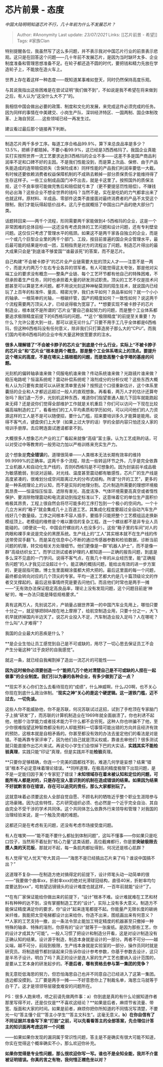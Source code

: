 # 芯片前景 - 态度
*中国大陆明明知道芯片不行，几十年前为什么不发展芯片？*

> Author: #Anonymity
Last update: *23/07/2021* 
Links: [[芯片前景 - 希望]]
Tags:    #家族Clan 



特别提醒各位，我虽然写了这么多问题，并不表示我对中国芯片行业的前景表示悲观。这只是在回答这个问题——几十年前不发展芯片，是因为当时缺环太多、企业制度准备和管理思想准备不足。在轮子都还造不圆的时代，要把钱和精力先放在学造轮子上，不能放在造火车上。

世界上存在着这样一种态度——既知道某事难如登天，同时仍然保持高度乐观。

与其说我指出这些困难是在尝试证明“我们做不到“，不如说是我不希望在将来做到之后，有人认为“这没什么大不了”的。

我相信中国会做出必要的政策、制度和文化的发展，来完成这件必须完成的任务。因为同样的事情在中美建交、小岗生产队、深圳经济特区、一国两制、国企体制改革、上海自贸区……这些领域已经一再发生过。

建议看过最后那个链接再下判断。

---

制造芯片两千多步工序。每道工序合格品99.9%，算下来总良品率是多少？13.5%，把裤子都赔掉。不要小看99.9%，这已经是3西西格玛了。我国企业真能实打实按照世界一流工艺要求达到3西格玛的企业不多——这差不多是国产商品利润率不足和口碑不好的主因。不是我们性能没到，而是算上次品、保修、由于产品失能造成的连带赔偿损失（含保险成本）同样性能的产品我们利润率要低一大截。有时候还要依赖消费者权益保障机制的不成熟去赖掉一部分质保责任才能维持得了生存这样子。一些工业制成品国门冲不出去，就是卡这里了。按照国外的质保法规，这个不良率很可能做完售后和赔偿就亏本了（更不要提惩罚性赔偿）。不赚钱何必出海？这些企业不想全世界的钱吗？当然不是，实在是吃奶的力气都拿出来了也就这样。原材料、半成品、零部件这类不直接面对最终消费者的产品不太受这个限制，我们才能玩得起低价战术。这几乎也就概括了中国出口产品的绝大部分门类。

话题转回来——两千个流程，形同需要两千家能做到4-5西格玛的企业，这是一个非常困难的总体目标——这还没有考虑具体的工艺问题和设计问题，还有专利壁垒问题。这仅仅只考虑了管理水平的瓶颈。如果这不是两千家各自独立的企业，而是一个或几个巨型企业里的两千个部门、工段，按目前普遍的国企央企管理水平，最后最可能的结果是吵成一团，互相指责是对方的流程出了问题。制造芯片得出的最大成果只会是“到底谁不够爱国”“谁最该死”的答案，而不是芯片。

自己构建“不会被卡脖子”的芯片全产业链需要大批的顶尖人才——注意不是一两个，而是大约两万个左右专业各异的领军者。有人可能觉得这太夸张，那是他对尖端工业的要求没有概念——整条产业链、每个工艺环节都有他自己的特殊困难，不但承担着生产任务，同时也承担着大量的研发测试职责。顶尖的工艺不仅是技术问题甚至可以算是艺术问题。都不用说光刻这种神秘莫测的陌生技术，就说国内已经玩了上百年的标准件、量具、精密光学，我们水平如何？良品率如何？就一个小小的轴承、一根简单的光轴，一根碳纤管，国产的精度如何？一致性如何？说这两千个流程需要两万顶尖人才，已经说得极为宽容了。**想要实现不被卡脖子的芯片制造业，根本就不是所谓的“芯片业”要自己奋起努力的问题，而是整个工业体系都要追求极限精度前提下的6西格玛的问题。**这个“极限精度”的前提至关重要！为什么？允许公差大到一丝，那可以说无论什么厂只要不用手工几乎全体都是6西格玛，但这种6西格玛没有任何意义，除非我们只打算造房子那么大的“CPU”。而我们国内号称6西格玛的企业中有大量这种放宽要求的注水。

**很多人理解错了“不会被卡脖子的芯片业”到底是个什么行业，实际上“不被卡脖子的芯片业”和“芯片业”根本是两个概念。那是整个工业体系塔尖上的顶点。要提升这个塔尖的高度，不是在塔尖上插根棍的问题，而是垫高整个金字塔的基座的问题。**

光刻机的偏转轴承谁来做？伺服电机谁来做？传动系统谁来做？光路镜片谁来做？稳压电路呢？恒温系统呢？震动补偿系统呢？溶剂成分的分析仪呢？这些东西大概有人认为只要有卖就可以从研发清单里去掉？按照这个口径重新估计，这个体系里囊括的企业和人才都远远超过一般人的直观想象。再看看，两万人才的估计还算夸张吗？我们退一万步，光刻机这种东西，难道你们指望普通人敲几下回车就能跑起来无碍？还是说你们觉得全部维护工作就是关机重启？你们可以访问一下现在比较偏高端制造的工厂，看看他们的工人平均素质和学历如何，可以问问他们的人力资源这样的工人是不是可以随便招，要什么门槛，招来要培训多久才能算是能用。说得不客气点，键盘侠们上大学（如果上过大学的话）学的全部内容只怕还没人家的培训手册厚。去应聘连面试邀请都拿不到。

大概很多人想象芯片产业的工厂看起来就像“高级”富士康。认为工艺成熟的话，可以对受过中等教育的一般劳动力加以严格训练来充实生产力。

这个想象是**完全错误**的。道理很简单——人类根本无法长期有效率的维持99.9999%的正确率。这两千多个流程，除去一些转运环节之外，几乎是完全依靠工业机器人和自动化生产线的，否则6西格玛是不可想象的。因为封装前半成品极为敏感脆弱，别说对运输，对光线、温度甚至震动都有敏感性，芯片厂的生产线是高度紧凑的，很难划分成空间距离过大的分布式结构。所谓“分开的工艺”，更多的是一种系统理论上的认知，而不是实际的地理分割。芯片制造所需要的理想环境极其昂贵——恒温恒压恒湿、滤除有害光、高度洁净、气体环境需要高真空或者惰性保护、要消除物理震动和电流波动到指定标准以下，这意味着它的单位生产面积价格极其昂贵，工程上很自然会将尽可能多的工序打包到一个极小的空间内。一个十几立方米的“箱子”就会集成几十上百道工艺。其集成化程度要超过全自动汽车生产线好几个数量级。工序之间根本不容人插手，要插手只能把整个工艺模组运走换新模组顶上。老模组的维修是个难以置信的复杂工程。连一个螺丝都不是非专业人员能碰的。（顺便说一句，中国会拧螺丝的人也没多少）。这些“箱子里的车间”对人的肉眼和裸手来说是完全的黑匣系统。生产线上的“工人”其实根本就不在生产线的传送带旁双手翻飞，而是呆在信息中心不断的通过传感器参数和检验数据，诊断当前问题的机理，转交给相关方处理细节。他们更像是一群“机器人护士”，而不是像一群“高级纺织女工”。而学过测试或者护理的人都知道——正确的报告问题，到底是多么深不见底的一门学问。说得不客气点，在我几十年的从业经历里，能“正确报告问题”的人才我见过没超过十个。能正确的概括问题，能给出有效的进一步方案的，更是屈指可数。博士生里面糊涂蛋都大把大把的。最后这里面的每一个问题，最终都会转向对应的几个顶尖的专家。平均一道工艺都大约是几十篇顶级论文的作者交叉撑起的。最后这些事情终究是要去问他们。而且他们时常也是两手一摊——“无有效办法保证稳定高良品率，理论上没有发现问题，这个问题目前是‘神秘’的，唯一办法只能是降低规格要求。”

真有这两万人，先别说芯片，产销量占据世界第一的中国汽车业先用上，哪怕只要十分之一，就足够把BBA按在地上摩擦了，给航空制造业用，只要十分之一，大飞机早就挤掉国内半边天了。说芯片业投入不足，汽车制造业投入足吗？人在哪呢？什么叫“人才难得”？

我国的企业最大的恶疾是什么？

**是企业生怕让员工感觉到自己是不可或缺的，用尽了一切心思去保证员工不会产生分毫这种“过于良好的自我感觉”。

就这一条，就已经自我阉割掉了造出一流芯片的可能性——

**因为这时候你必须要创造一个“能把几万个绝对清楚自己是不可或缺的人捏在一起做事”的企业制度。我们引以为豪的各种企业，有多少做到了这一点？**

**现实不关心你们怎么去看待现在的“成绩”，什么神威啊，什么J20啊，也不关心你现在到底什么政治体制。“**现实之神”关心的是这个硬逻辑。这一道铁门槛，迈不过去，一切免谈。**

这些人你不能威胁他，你不是苏联，何况苏联试过这招，试到了手枪顶在专家脑门子上搞“研发”了，而苏联的计算机制造业在1969年就全面崩溃了。你也利诱不起他，他那个治学能力或者技术能力干什么都不会穷死。这种人你也哄骗不了他，至少你很难指望这种智商都没有的人却能预料一切事情可能出错的方向并且经济有效的预防，这根本就是自相矛盾的。你甚至都没有效的办法去鉴定他们的看法是对是错。不能再靠专家评审了，因为他们自己就是顶尖权威，靠谁去审他们？很多测试就只能直接作出芯片来试。再说句小学生们会惊掉下巴的大实话，**实践其实不能检验真理**，实践只能“印证”真理，但是实践并不能**检验**真理。

**只要你足够精确，你连一个完美的圆都找不到，难道几何学是妄想？结果“错误”根本不必定意味着理论错误。**同样道理，在极高的精度极限下出现问题，是不是一定能归因于某个专家犯了错误？**未知领域存在着未被认知和定位的问题，可能所有人都是对的，只是存在没人意识到的机制在造成错误的结果。如果因为结果不好就断言存在错误，存在可以追究的责任，那么大家都别玩了。**

这就意味着必须要这些人全部自觉自愿、不顾名利的牺牲近乎整个职业生涯陪参与这场豪赌。因为这些特性，芯片研究组织必须、也必然是一个近乎完全自治、其自由完全不受干涉的学术共同体。这个共同体怎么依靠外行来领导和管理？对我国的治理经验来说，是一个触及灵魂的难题。

这都还只是在考虑有无问题，还没有考虑市场接受度问题。

有人在嗤笑——“能不能不要什么都扯到体制问题”，这叫不懂事——你如果只是吃口饺子，当然用不着扯到“核心力量”这类话题，高位截瘫都行，你是要**突破极限去摸人类的天花板**，那就对不起，每一条肌肉都扯得到，何况还是核心肌群？

有人觉得“杞人忧天”夸大其词——“海思不是已经搞出芯片来了吗？谁说中国搞不出？”

这道理不复杂——在制造方绝对搞得定的前提下，设计师笔头动一动简单的很——“我要做个曲率xx，折射率xxx的绝对光滑球冠结构，直径40米，折射率均匀度要达到xxx”，哈勃望远镜镜头的设计难度也就这样，一百年前就能“设计”了。

**在有厂家保证能给你做出来的前提下，“设计”根本不难。设计难就难在工艺和材料有种种的达不到，没有掌握制造工艺的“设计”，实际上没有多大意义。制造方不能保证精度满足你的要求，你“设计”起来连笔都提不起。你能量产无限长度的碳纳米纤维，我能把太空电梯都设计出来给你，你造不出来，图纸画出来有何意义？**人家的工艺支持一撤，出一条法令禁止能加工特定精度的机器甚至只撤掉一种特殊的轴承、特殊的溶剂，你原有的“设计”就等于一张废纸。是因为那些工艺，你的设计才成其为“可能”。一般人习惯了把设计和制造分开看，这是对设计制造没有正确认知的结果。设计源于制造，制造本身就是设计的一部分。两者不可分——越尖端，越不可分，前段到极限，生产线本身就是实验室的一部分，操作员同时就是研究员。将制造细节都封装起来只告诉你设计参考参数，你基于参数去设计，这只是半吊子设计。明白了吗？真正的设计是连人家的生产工艺也要纳入设计范围的，是要从工艺本身的研发起步的。**不是后者，哪有资格去参与第一集团的竞争？**

我无意贬低海思的努力，但恐怕海思自己也并不同意自己已经进入了这第一集团。连边都没摸到。工厂要是两手一摊——不好意思你上了制裁名单，海思立马就等于白干了。这才是领领导层寝食难安的问题所在。

PS：很多人跑来喷，喷之前请先做两件事：a）你到底是真的有什么论据知道作者那里写得不对，还是仅仅是**不喜欢这结论？**如果是后者，麻烦节省流量、带宽、版面和大家的时间。如果是前者，麻烦你把你所知道的不同情况写清楚，不要光一句“答主懂个屁”“答主小学生”“答主文科生”。这毫无意义。**b）在你自信有了不同证据并准备写下来“打脸”之前，可以先看看答主的全部答案，先合理估计答主的知识面再考虑这样一个问题**

——如果如果你发现的漏洞属于常识性问题，答主是不是确实有很大可能不知道，你实在觉得这个概率确实不小，那么欢迎你补充。

**如果你觉得是专业性问题，那么很欢迎你写一写。谁也不是全知全能，我并不介意被证明错误。你真的言之有物，我何惜正襟危坐以对？**



